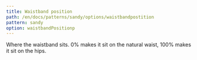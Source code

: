 ```yaml
---
title: Waistband position
path: /en/docs/patterns/sandy/options/waistbandpostition
pattern: sandy
option: waistbandPositionp
---
```


Where the waistband sits. 0% makes it sit on the natural waist, 100% makes it sit on the hips.